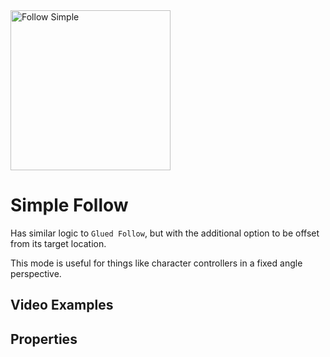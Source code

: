 <img alt="Follow Simple" class="page-header-icon" src="/assets/icons/follow-simple.svg" height="256" width="256" />

# Simple Follow

Has similar logic to `Glued Follow`, but with the additional option to be offset from its target location.

This mode is useful for things like character controllers in a fixed angle perspective. 

## Video Examples

<VideoTabs propertyName="follow-simple-videos" video2d="../assets/videos/follow-simple-2d.mp4" video3d="../assets/videos/follow-simple-3d.mp4"/>

## Properties
<!--@include: ./parts/follow-target.md-->
<!--@include: ./parts/follow-offset.md-->
<!--@include: ./parts/damping.md-->
<!--@include: ./parts/damping-value.md-->
<!--@include: ./parts/rotate-with-target.md-->

